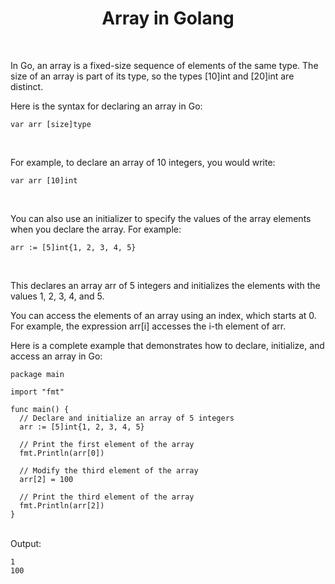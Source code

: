 <span align="center">
 <h1>Array in Golang</h1>
</span>
<br>

In Go, an array is a fixed-size sequence of elements of the same type. The size of an array is part of its type, so the types [10]int and [20]int are distinct.
<br>

Here is the syntax for declaring an array in Go:

```
var arr [size]type
```

<br>

For example, to declare an array of 10 integers, you would write:

```
var arr [10]int
```

<br>

You can also use an initializer to specify the values of the array elements when you declare the array. For example:

```
arr := [5]int{1, 2, 3, 4, 5}
```

<br>

This declares an array arr of 5 integers and initializes the elements with the values 1, 2, 3, 4, and 5.

You can access the elements of an array using an index, which starts at 0. For example, the expression arr[i] accesses the i-th element of arr.

Here is a complete example that demonstrates how to declare, initialize, and access an array in Go:

```
package main

import "fmt"

func main() {
  // Declare and initialize an array of 5 integers
  arr := [5]int{1, 2, 3, 4, 5}

  // Print the first element of the array
  fmt.Println(arr[0])

  // Modify the third element of the array
  arr[2] = 100

  // Print the third element of the array
  fmt.Println(arr[2])
}
```

<br>
Output:

```
1
100
```

